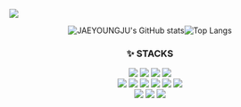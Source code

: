 <!--
**JAEYOUNGJU/JAEYOUNGJU** is a ✨ _special_ ✨ repository because its `README.md` (this file) appears on your GitHub profile.

Here are some ideas to get you started:

- 🔭 I’m currently working on ...
- 🌱 I’m currently learning ...
- 👯 I’m looking to collaborate on ...
- 🤔 I’m looking for help with ...
- 💬 Ask me about ...
- 📫 How to reach me: ...
- 😄 Pronouns: ...
- ⚡ Fun fact: ...
-->
<a href="https://hits.seeyoufarm.com"><img src="https://hits.seeyoufarm.com/api/count/incr/badge.svg?url=https%3A%2F%2Fgithub.com%2FJAEYOUNGJU&count_bg=%23079A8A&title_bg=%2350DE24&icon=&icon_color=%23EAE602&title=hits&edge_flat=false"/></a>
<div align="center">
 
![JAEYOUNGJU's GitHub stats](https://github-readme-stats.vercel.app/api?username=JAEYOUNGJU&show_icons=true&theme=gruvbox)![Top Langs](https://github-readme-stats.vercel.app/api/top-langs/?username=JAEYOUNGJU&layout=&theme=cobalt)</div>

<div align=center><h3>✨ STACKS</h3></div>
<div align=center> 
<img src="https://img.shields.io/badge/Java-007396?style=flat&logo=Java&logoColor=white">
<img src="https://img.shields.io/badge/mysql-4479A1?style=flat&logo=mysql&logoColor=white">
<img src="https://img.shields.io/badge/python-3776AB?style=flate&logo=python&logoColor=white">
<img src="https://img.shields.io/badge/c-00599C?style=flate&logo=c%2B%2B&logoColor=white">
 <br>

<img src="https://img.shields.io/badge/javascript-F7DF1E?style=flat&logo=javascript&logoColor=black">
<img src="https://img.shields.io/badge/html5-E34F26?style=flat&logo=html5&logoColor=white">
<img src="https://img.shields.io/badge/css-1572B6?style=flat&logo=css3&logoColor=white">
<img src="https://img.shields.io/badge/jquery-0769AD?style=flate&logo=jquery&logoColor=white">
<img src="https://img.shields.io/badge/VScode-007ACC?style=flate&logo=Visual Studio Code&logoColor=white">
<img src="https://img.shields.io/badge/github-181717?style=flat&logo=github&logoColor=white">
<br>
<img src="https://img.shields.io/badge/linux-FCC624?style=flate&logo=linux&logoColor=black">
<img src="https://img.shields.io/badge/apache tomcat-F8DC75?style=flate&logo=apachetomcat&logoColor=white">
<img src="https://img.shields.io/badge/amazonaws-232F3E?style=flate&logo=amazonaws&logoColor=white">
</div>
